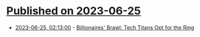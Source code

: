 # [Published on 2023-06-25](index.md)

* [2023-06-25, 02:13:00](https://soylentnews.org/article.pl?sid=23/06/24/0254248&from=rss) - [Billionaires' Brawl: Tech Titans Opt for the Ring](https://soylentnews.org/article.pl?sid=23/06/24/0254248&from=rss)
